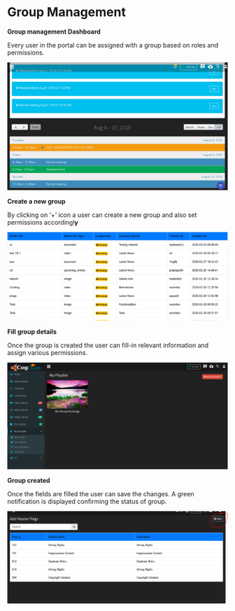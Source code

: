 # Group Management

**Group management Dashboard**

Every user in the portal can be assigned with a group based on roles and permissions.

![](../../.gitbook/assets/image%20%28140%29.png)

**Create a new group**

By clicking on ‘+’ icon a user can create a new group and also set permissions accordingl**y**

![](../../.gitbook/assets/image%20%28231%29.png)

**Fill group details**

Once the group is created the user can fill-in relevant information and assign various permissions.

![](../../.gitbook/assets/image%20%2821%29.png)

**Group created**

Once the fields are filled the user can save the changes. A green notification is displayed confirming the status of group.

![](../../.gitbook/assets/image%20%28239%29.png)

